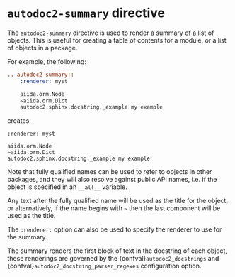 # `autodoc2-summary` directive

The `autodoc2-summary` directive is used to render a summary of a list of objects.
This is useful for creating a table of contents for a module, or a list of objects in a package.

For example, the following:

````restructuredtext
.. autodoc2-summary::
    :renderer: myst

    aiida.orm.Node
    ~aiida.orm.Dict
    autodoc2.sphinx.docstring._example my example
````

creates:

```{autodoc2-summary}
:renderer: myst

aiida.orm.Node
~aiida.orm.Dict
autodoc2.sphinx.docstring._example my example
```

Note that fully qualified names can be used to refer to objects in other packages,
and they will also resolve against public API names, i.e. if the object is specified in an `__all__` variable.

Any text after the fully qualified name will be used as the title for the object,
or alternatively, if the name begins with `~` then the last component will be used as the title.

The `:renderer:` option can also be used to specify the renderer to use for the summary.

The summary renders the first block of text in the docstring of each object,
these renderings are governed by the {confval}`autodoc2_docstrings` and {confval}`autodoc2_docstring_parser_regexes` configuration option.
